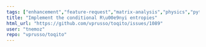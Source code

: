 ```yaml
---
tags: ["enhancement","feature-request","matrix-analysis","physics","python","python-3","quantum","quantum-computing","quantum-information","unitaryhack"]
title: "Implement the conditional R\u00e9nyi entropies"
html_url: "https://github.com/vprusso/toqito/issues/1089"
user: "tnemoz"
repo: "vprusso/toqito"
---
```


